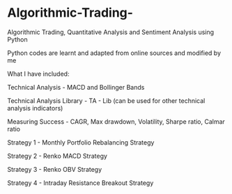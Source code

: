 # Algorithmic-Trading-
Algorithmic Trading, Quantitative Analysis and Sentiment Analysis using Python 

Python codes are learnt and adapted from online sources and modified by me 

What I have included:  

Technical Analysis - MACD and Bollinger Bands 

Technical Analysis Library - TA - Lib (can be used for other technical analysis indicators) 

Measuring Success - CAGR, Max drawdown,  Volatility, Sharpe ratio, Calmar ratio 

Strategy 1 - Monthly Portfolio Rebalancing Strategy 

Strategy 2 -  Renko MACD Strategy 

Strategy 3 -  Renko OBV Strategy 

Strategy 4 - Intraday Resistance Breakout Strategy 


